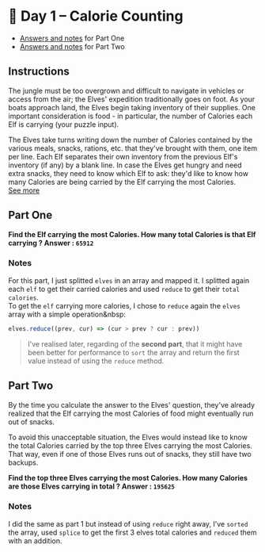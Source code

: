 # 🍪 Day 1 – Calorie Counting

- [Answers and notes](#part-1) for Part One
- [Answers and notes](#part-2) for Part Two

## Instructions

The jungle must be too overgrown and difficult to navigate in vehicles or access from the air; the Elves' expedition traditionally goes on foot. As your boats approach land, the Elves begin taking inventory of their supplies. One important consideration is food - in particular, the number of Calories each Elf is carrying (your puzzle input).

The Elves take turns writing down the number of Calories contained by the various meals, snacks, rations, etc. that they've brought with them, one item per line. Each Elf separates their own inventory from the previous Elf's inventory (if any) by a blank line. In case the Elves get hungry and need extra snacks, they need to know which Elf to ask: they'd like to know how many Calories are being carried by the Elf carrying the most Calories.<br>
[See more](https://adventofcode.com/2022/day/1)

## Part One

<b>Find the Elf carrying the most Calories. How many total Calories is that Elf carrying&nbsp;? Answer&nbsp;: `65912`</b>

### Notes

For this part, I just splitted `elves` in an array and mapped it. I splitted again each `elf` to get their carried calories and used `reduce` to get their `total calories`.<br />
To get the `elf` carrying more calories, I chose to `reduce` again the `elves` array with a simple operation&nbsp:<br />
```js
elves.reduce((prev, cur) => (cur > prev ? cur : prev))
```

> I’ve realised later, regarding of the <b>second part</b>, that it might have been better for performance to `sort` the array and return the first value instead of using the `reduce` method.

## Part Two

By the time you calculate the answer to the Elves' question, they've already realized that the Elf carrying the most Calories of food might eventually run out of snacks.

To avoid this unacceptable situation, the Elves would instead like to know the total Calories carried by the top three Elves carrying the most Calories. That way, even if one of those Elves runs out of snacks, they still have two backups.

<b>Find the top three Elves carrying the most Calories. How many Calories are those Elves carrying in total&nbsp;? Answer&nbsp;: `195625`</b>

### Notes

I did the same as part 1 but instead of using `reduce` right away, I’ve `sorted` the array, used `splice` to get the first 3 elves total calories and `reduced` them with an addition.
